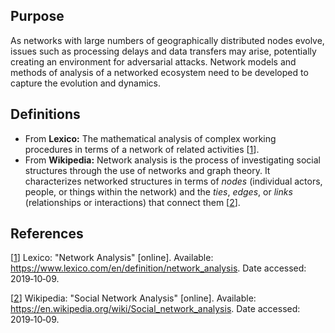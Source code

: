 ## Purpose

As networks with large numbers of geographically distributed nodes evolve, issues such as processing delays and data
transfers may
arise, potentially creating an environment for adversarial attacks. Network models and methods of analysis of a networked ecosystem
need to be developed to capture the evolution and dynamics.

## Definitions

- From **Lexico:** The mathematical analysis of complex working procedures in terms of a network of related activities [[1]].
- From **Wikipedia:**  Network analysis is the process of investigating social structures through the use of networks and
  graph theory. It characterizes networked structures in terms of *nodes* (individual actors, people, or things within
  the network) and the *ties*, *edges*, or *links* (relationships or interactions) that connect them [[2]].

## References


[[1]] Lexico: "Network Analysis" [online]. Available: <https://www.lexico.com/en/definition/network_analysis>.
Date accessed: 2019&#8209;10&#8209;09.

[1]: https://www.lexico.com/en/definition/network_analysis "Network Analysis"

[[2]] Wikipedia: "Social Network Analysis" [online]. Available: <https://en.wikipedia.org/wiki/Social_network_analysis>.
Date accessed: 2019&#8209;10&#8209;09.

[2]: https://en.wikipedia.org/wiki/Social_network_analysis "Social Network Analysis"
